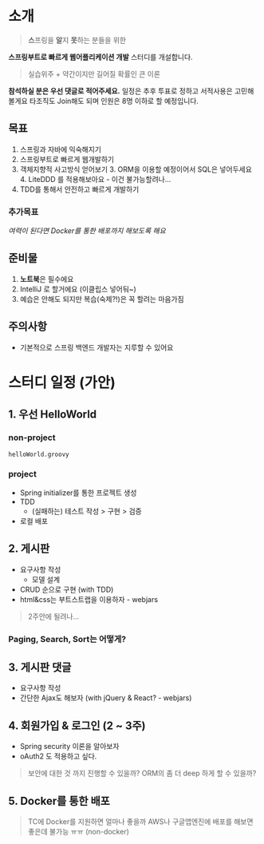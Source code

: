 # 소개

> **스**프링을
> **알**지
> **못**하는 분들을 위한

**스프링부트로 빠르게 웹어플리케이션 개발** 스터디를 개설합니다.

> 실습위주 + 약간이지만 길어질 확률인 큰 이론

**참석하실 분은 우선 댓글로 적어주세요.**
일정은 추후 투표로 정하고 서적사용은 고민해볼게요
타조직도 Join해도 되며 인원은 8명 이하로 할 예정입니다.

## 목표

1. 스프링과 자바에 익숙해지기
2. 스프링부트로 빠르게 웹개발하기
2. 객체지향적 사고방식 얻어보기
    3. ORM을 이용할 예정이어서 SQL은 넣어두세요
    4. LiteDDD 를 적용해보아요 - 이건 불가능할려나...
5. TDD를 통해서 안전하고 빠르게 개발하기

### 추가목표

*여력이 된다면 Docker를 통한 배포까지 해보도록 해요*

## 준비물

1. **노트북**은 필수에요
2. IntelliJ 로 할거에요 (이클립스 넣어둬~)
2. 예습은 안해도 되지만 복습(숙제?!)은 꼭 할려는 마음가짐

## 주의사항

- 기본적으로 스프링 백엔드 개발자는 지루할 수 있어요

# 스터디 일정 (가안)

## 1. 우선 HelloWorld

### non-project

`helloWorld.groovy`

### project

- Spring initializer를 통한 프로젝트 생성
- TDD
    - (실패하는) 테스트 작성  > 구현 > 검증
- 로컬 배포

## 2. 게시판

- 요구사항 작성
    - 모델 설계
- CRUD 순으로 구현 (with TDD)
- html&css는 부트스트랩을 이용하자 - webjars

> 2주안에 될려나...

### Paging, Search, Sort는 어떻게?

## 3. 게시판 댓글

- 요구사항 작성
- 간단한 Ajax도 해보자 (with jQuery & React? - webjars)

## 4. 회원가입 & 로그인 (2 ~ 3주)

- Spring security 이론을 알아보자
- oAuth2 도 적용하고 싶다.

> 보안에 대한 것 까지 진행할 수 있을까?
> ORM의 좀 더 deep 하게 할 수 있을까?

## 5. Docker를 통한 배포

> TC에 Docker를 지원하면 얼마나 좋을까
> AWS나 구글앱엔진에 배포를 해보면 좋은데 불가능 ㅠㅠ (non-docker)
